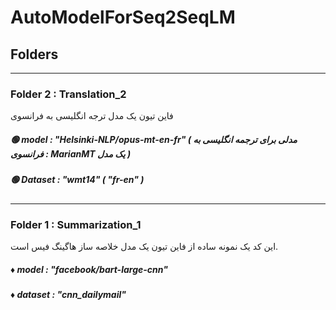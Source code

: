 # AutoModelForSeq2SeqLM
## Folders
---
### Folder 2 : Translation_2
فاین تیون یک مدل ترجه انگلیسی به فرانسوی
##### 🟢 model : "Helsinki-NLP/opus-mt-en-fr" ( مدلی برای ترجمه انگلیسی به فرانسوی : MarianMT یک مدل )
##### 🟢 Dataset : "wmt14" ( "fr-en" )

---
### Folder 1 : Summarization_1 
این کد یک نمونه ساده از فاین تیون یک مدل خلاصه ساز هاگینگ فیس است.
##### ♦️ model :  "facebook/bart-large-cnn"
##### ♦️ dataset : "cnn_dailymail"

